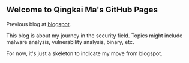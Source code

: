 ## Welcome to Qingkai Ma's GitHub Pages

Previous blog at [blogspot](https://qkma.blogspot.com).

This blog is about my journey in the security field. Topics might include malware analysis, vulnerability analysis, binary, etc.

For now, it's just a skeleton to indicate my move from blogspot.

